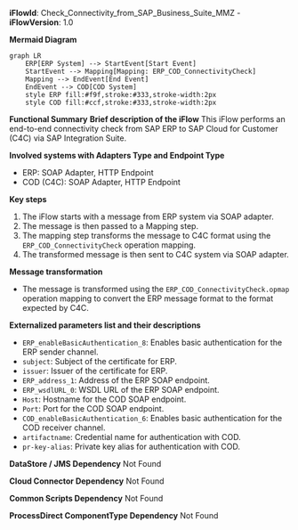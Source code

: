 **iFlowId**: Check_Connectivity_from_SAP_Business_Suite_MMZ - **iFlowVersion**: 1.0

**Mermaid Diagram**
```mermaid
graph LR
    ERP[ERP System] --> StartEvent[Start Event]
    StartEvent --> Mapping[Mapping: ERP_COD_ConnectivityCheck]
    Mapping --> EndEvent[End Event]
    EndEvent --> COD[COD System]
    style ERP fill:#f9f,stroke:#333,stroke-width:2px
    style COD fill:#ccf,stroke:#333,stroke-width:2px
```
**Functional Summary**
**Brief description of the iFlow**
This iFlow performs an end-to-end connectivity check from SAP ERP to SAP Cloud for Customer (C4C) via SAP Integration Suite.

**Involved systems with Adapters Type and Endpoint Type**
- ERP: SOAP Adapter, HTTP Endpoint
- COD (C4C): SOAP Adapter, HTTP Endpoint

**Key steps**
1. The iFlow starts with a message from ERP system via SOAP adapter.
2. The message is then passed to a Mapping step.
3. The mapping step transforms the message to C4C format using the `ERP_COD_ConnectivityCheck` operation mapping.
4. The transformed message is then sent to C4C system via SOAP adapter.

**Message transformation**
- The message is transformed using the `ERP_COD_ConnectivityCheck.opmap` operation mapping to convert the ERP message format to the format expected by C4C.

**Externalized parameters list and their descriptions**
- `ERP_enableBasicAuthentication_8`: Enables basic authentication for the ERP sender channel.
- `subject`: Subject of the certificate for ERP.
- `issuer`: Issuer of the certificate for ERP.
- `ERP_address_1`: Address of the ERP SOAP endpoint.
- `ERP_wsdlURL_0`: WSDL URL of the ERP SOAP endpoint.
- `Host`: Hostname for the COD SOAP endpoint.
- `Port`: Port for the COD SOAP endpoint.
- `COD_enableBasicAuthentication_6`: Enables basic authentication for the COD receiver channel.
- `artifactname`: Credential name for authentication with COD.
- `pr-key-alias`: Private key alias for authentication with COD.

**DataStore / JMS Dependency**
Not Found

**Cloud Connector Dependency**
Not Found

**Common Scripts Dependency**
Not Found

**ProcessDirect ComponentType Dependency**
Not Found